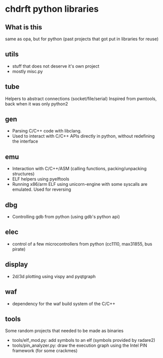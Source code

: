 # chdrft python libraries

## What is this

same as opa, but for python (past projects that got put in libraries for reuse)

## utils

- stuff that does not deserve it's own project
- mostly misc.py

## tube

Helpers to abstract connections (socket/file/serial)
Inspired from pwntools, back when it was only python2


## gen

- Parsing C/C++ code with libclang.
- Used to interact with C/C++ APIs directly in python, without redefining the interface


## emu

- Interaction with C/C++/ASM (calling functions, packing/unpacking structures)
- ELF helpers using pyelftools
- Running x86/arm ELF using unicorn-engine with some syscalls are emulated. Used for reversing


## dbg

- Controlling gdb from python (using gdb's python api)


## elec

- control of a few microcontrollers from python (cc1110, max31855, bus pirate)

## display

- 2d/3d plotting using vispy and pyqtgraph

## waf

- dependency for the waf build system of the C/C++


## tools

Some random projects that needed to be made as binaries
- tools/elf_mod.py: add symbols to an elf (symbols provided by radare2)
- tools/pin_analyzer.py: draw the execution graph using the Intel PIN framework (for some crackmes)

